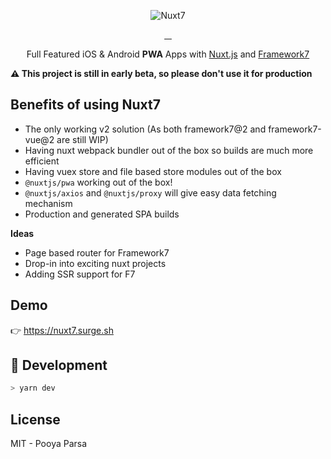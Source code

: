 <p align="center">
    <img src="https://github.com/pi0/nuxt7/raw/master/resources/nuxt7.png" alt="Nuxt7">
</p>

<p align="center">
<a href="https://david-dm.org/pi0/nuxt7">
    <img alt="" src="https://david-dm.org/pi0/nuxt7/status.svg?style=flat-square">
</a>
<a href="https://npmjs.com/package/nuxt7">
    <img alt="" src="https://img.shields.io/npm/v/nuxt7/latest.svg?style=flat-square">
</a>
<a href="https://npmjs.com/package/nuxt7">
    <img alt="" src="https://img.shields.io/npm/dt/nuxt7.svg?style=flat-square">
</a>
<a href="https://circleci.com/gh/pi0/nuxt7">
    <img alt="" src="https://img.shields.io/circleci/project/github/pi0/nuxt7/master.svg?style=flat-square">
</a>
</p>


<p align="center">
Full Featured iOS & Android <strong>PWA</strong> Apps with <a href="https://nuxtjs.org">Nuxt.js</a> and <a href="https://framework7.io">Framework7</a>
</p>

**⚠️ This project is still in early beta, so please don't use it for production**

## Benefits of using Nuxt7

- The only working v2 solution (As both framework7@2 and framework7-vue@2 are still WIP)
- Having nuxt webpack bundler out of the box so builds are much more efficient
- Having vuex store and file based store modules out of the box
- `@nuxtjs/pwa` working out of the box!
- `@nuxtjs/axios` and `@nuxtjs/proxy` will give easy data fetching mechanism
- Production and generated SPA builds

**Ideas**

- Page based router for Framework7
- Drop-in into exciting nuxt projects
- Adding SSR support for F7

## Demo

👉 https://nuxt7.surge.sh

## 🍳 Development

```bash
> yarn dev
```

## License

MIT - Pooya Parsa